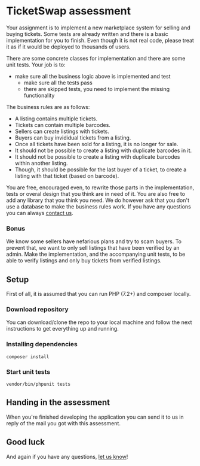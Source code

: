 # TicketSwap assessment
Your assignment is to implement a new marketplace system for selling and buying tickets. Some tests are already written and there is a basic implementation for you to finish. Even though it is not real code, please treat it as if it would be deployed to thousands of users.

There are some concrete classes for implementation and there are some unit tests. Your job is to:
- make sure all the business logic above is implemented and test
  - make sure all the tests pass
  - there are skipped tests, you need to implement the missing functionality

The business rules are as follows:
- A listing contains multiple tickets. 
- Tickets can contain multiple barcodes.
- Sellers can create listings with tickets.
- Buyers can buy invididual tickets from a listing.
- Once all tickets have been sold for a listing, it is no longer for sale.
- It should not be possible to create a listing with duplicate barcodes in it.
- It should not be possible to create a listing with duplicate barcodes within another listing.
- Though, it should be possible for the last buyer of a ticket, to create a listing with that ticket (based on barcode).

You are free, encouraged even, to rewrite those parts in the implementation, tests or overal design that you think are in need of it. You are also free to add any library that you think you need. We do however ask that you don't use a database to make the business rules work.
If you have any questions you can always [contact us][contact].

### Bonus
We know some sellers have nefarious plans and try to scam buyers. To prevent that, we want to only sell listings that have been verified by an admin. Make the implementation, and the accompanying unit tests, to be able to verify listings and only buy tickets from verified listings.

## Setup
First of all, it is assumed that you can run PHP (7.2+) and composer locally.

### Download repository
You can download/clone the repo to your local machine and follow the next instructions to get everything up and running.

### Installing dependencies
```
composer install
```

### Start unit tests
```
vendor/bin/phpunit tests
```

## Handing in the assessment
When you're finished developing the application you can send it to us in reply of the mail you got with this assessment.

## Good luck
And again if you have any questions, [let us know][contact]!

[contact]: mailto:pascal@ticketswap.com

